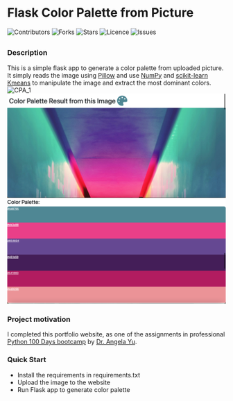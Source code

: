 # Flask Color Palette from Picture

![Contributors](https://img.shields.io/github/contributors/jvsadek/Flask_Color_Palette_Generator_Website?style=plastic)
![Forks](https://img.shields.io/github/forks/jvsadek/Flask_Color_Palette_Generator_Website)
![Stars](https://img.shields.io/github/stars/jvsadek/Flask_Color_Palette_Generator_Website)
![Licence](https://img.shields.io/github/license/jvsadek/Flask_Color_Palette_Generator_Website)
![Issues](https://img.shields.io/github/issues/jvsadek/Flask_Color_Palette_Generator_Website)

## 
### Description
This is a simple flask app to generate a color palette from uploaded picture. It simply reads the image using [Pillow](https://pypi.org/project/pillow/) and use 
[NumPy](https://pypi.org/project/numpy/) and [scikit-learn Kmeans](https://scikit-learn.org/stable/modules/generated/sklearn.cluster.KMeans.html) to manipulate the image and extract the most dominant colors.
![CPA_1](./CPA_1.png)
![CPA_2](./CPA_2.png)
![CPA_3](./CPA_3.png)


### Project motivation
I completed this portfolio website, as one of the assignments in professional [Python 100 Days bootcamp](https://www.udemy.com/course/100-days-of-code/) by [Dr. Angela Yu](https://github.com/angelabauer).

### Quick Start
- Install the requirements in requirements.txt
- Upload the image to the website
- Run Flask app to generate color palette 

[//]: # (- Dynamic version at [Render hosted]&#40;https://portfolio-website-d1x4.onrender.com&#41;)
